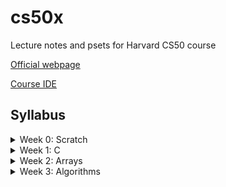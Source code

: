 # cs50x
Lecture notes and psets for Harvard CS50 course 

[Official webpage](https://cs50.harvard.edu/x/2021/)

[Course IDE](https://ide.cs50.io/8dcb87710dc74d169076d63d01ff1f0f)


## Syllabus

<details> 
<summary> Week 0: Scratch </summary>

[Course URL](https://cs50.harvard.edu/x/2021/weeks/0/)
</details>


<details> 
<summary> Week 1: C</summary>

[Course URL](https://cs50.harvard.edu/x/2021/weeks/1/)

</details>


<details>
<summary> Week 2: Arrays </summary>

  
*Course website: [https://cs50.harvard.edu/x/2021/weeks/2/](https://cs50.harvard.edu/x/2021/weeks/2/)*


### Lecture 

- [x] [Video](https://www.youtube.com/watch?v=tI_tIZFyKBw&feature=youtu.be)
- [ ] [Notes](https://cs50.harvard.edu/x/2021/notes/2/)
- [ ] [Source Code](https://cdn.cs50.net/2020/fall/lectures/2/src2.pdf)




### Lab2 

- [x] [Instructions](https://cs50.harvard.edu/x/2021/labs/2/)
- [x] [Scrabble - MySolution](https://github.com/najmabad/cs50x/blob/main/lab2/scrabble.c)

### Problem Set 2 

- [x] [Instructions](https://cs50.harvard.edu/x/2021/psets/2/)
- [x] [Readibility - MySolution](https://github.com/najmabad/cs50x/blob/main/pset2/readability.c)
- [x] [Caesar - MySolution](https://github.com/najmabad/cs50x/blob/main/pset2/caesar.c)


### Shorts 

- [ ] [Functions](https://cs50.harvard.edu/x/2021/shorts/functions/)
- [ ] [Variables and Scope](https://cs50.harvard.edu/x/2021/shorts/variables_and_scope/)
- [ ] [Arrays](https://cs50.harvard.edu/x/2021/shorts/arrays/)
- [ ] [Command Line Arguments](https://cs50.harvard.edu/x/2021/shorts/command_line_arguments/)


</details>

<details>
<summary> Week 3: Algorithms </summary>

  
*Course website: [https://cs50.harvard.edu/x/2021/weeks/3/](https://cs50.harvard.edu/x/2021/weeks/3/)*


### Lecture 

- [x] [Video](https://www.youtube.com/watch?v=gR6nycuZKlM&feature=youtu.be)
- [ ] [Notes](https://cs50.harvard.edu/x/2021/notes/3/)
- [ ] [Source Code](https://cdn.cs50.net/2020/fall/lectures/3/src3.pdf)


### Lab3 

- [x] [Instructions](https://cs50.harvard.edu/x/2021/labs/3/)
- [ ]  [Sort]()

### Problem Set 3 

- [x] [Instructions](https://cs50.harvard.edu/x/2021/psets/3/)
- [x] [Plurality- MySolution](https://github.com/najmabad/cs50x/blob/main/pset3/plurality.c)
- [x] [Runoff - MySolution](https://github.com/najmabad/cs50x/blob/main/pset3/runoff.c)


### Shorts 

- [ ] [Linear Search](https://cs50.harvard.edu/x/2021/shorts/linear_search/)
- [ ] [Binary Search](https://cs50.harvard.edu/x/2021/shorts/binary_search/)
- [ ] [Bubble Sort](https://cs50.harvard.edu/x/2021/shorts/bubble_sort/)
- [ ] [Selection Sort](https://cs50.harvard.edu/x/2021/shorts/selection_sort/)
- [ ] [Recursion](https://cs50.harvard.edu/x/2021/shorts/recursion/)
- [ ] [Merge Sort](https://cs50.harvard.edu/x/2021/shorts/merge_sort/)
 

</details>





